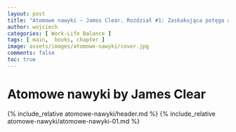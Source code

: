 ```yaml
---
layout: post
title: "Atomowe nawyki — James Clear. Rozdział #1: Zaskakująca potęga atomowych nawyków"
author: wojciech
categories: [ Work-Life Balance ]
tags: [ main,  books, chapter ]
image: assets/images/atomowe-nawyki/cover.jpg
comments: false
toc: true
---
```


# Atomowe nawyki by James Clear

{% include_relative atomowe-nawyki/header.md %}
{% include_relative atomowe-nawyki/atomowe-nawyki-01.md %}
